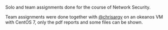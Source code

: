 Solo and team assignments done for the course of Network Security.

Team assignments were done together with [@chrisargy](https://github.com/chrisargy) on an okeanos VM with CentOS 7, only the pdf reports and some files can be shown.
